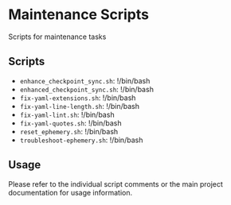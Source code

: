 # Maintenance Scripts

Scripts for maintenance tasks

## Scripts

- `enhance_checkpoint_sync.sh`: !/bin/bash
- `enhanced_checkpoint_sync.sh`: !/bin/bash
- `fix-yaml-extensions.sh`: !/bin/bash
- `fix-yaml-line-length.sh`: !/bin/bash
- `fix-yaml-lint.sh`: !/bin/bash
- `fix-yaml-quotes.sh`: !/bin/bash
- `reset_ephemery.sh`: !/bin/bash
- `troubleshoot-ephemery.sh`: !/bin/bash

## Usage

Please refer to the individual script comments or the main project documentation for usage information.
